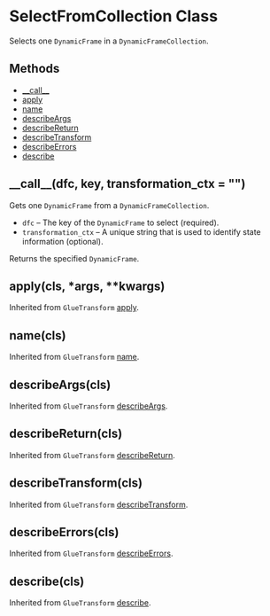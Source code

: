 # SelectFromCollection Class<a name="aws-glue-api-crawler-pyspark-transforms-SelectFromCollection"></a>

Selects one `DynamicFrame` in a `DynamicFrameCollection`\.

## Methods<a name="aws-glue-api-crawler-pyspark-transforms-SelectFromCollection-_methods"></a>
+ [\_\_call\_\_](#aws-glue-api-crawler-pyspark-transforms-SelectFromCollection-__call__)
+ [apply](#aws-glue-api-crawler-pyspark-transforms-SelectFromCollection-apply)
+ [name](#aws-glue-api-crawler-pyspark-transforms-SelectFromCollection-name)
+ [describeArgs](#aws-glue-api-crawler-pyspark-transforms-SelectFromCollection-describeArgs)
+ [describeReturn](#aws-glue-api-crawler-pyspark-transforms-SelectFromCollection-describeReturn)
+ [describeTransform](#aws-glue-api-crawler-pyspark-transforms-SelectFromCollection-describeTransform)
+ [describeErrors](#aws-glue-api-crawler-pyspark-transforms-SelectFromCollection-describeErrors)
+ [describe](#aws-glue-api-crawler-pyspark-transforms-SelectFromCollection-describe)

## \_\_call\_\_\(dfc, key, transformation\_ctx = ""\)<a name="aws-glue-api-crawler-pyspark-transforms-SelectFromCollection-__call__"></a>

Gets one `DynamicFrame` from a `DynamicFrameCollection`\.
+ `dfc` – The key of the `DynamicFrame` to select \(required\)\.
+ `transformation_ctx` – A unique string that is used to identify state information \(optional\)\.

Returns the specified `DynamicFrame`\.

## apply\(cls, \*args, \*\*kwargs\)<a name="aws-glue-api-crawler-pyspark-transforms-SelectFromCollection-apply"></a>

Inherited from `GlueTransform` [apply](aws-glue-api-crawler-pyspark-transforms-GlueTransform.md#aws-glue-api-crawler-pyspark-transforms-GlueTransform-apply)\.

## name\(cls\)<a name="aws-glue-api-crawler-pyspark-transforms-SelectFromCollection-name"></a>

Inherited from `GlueTransform` [name](aws-glue-api-crawler-pyspark-transforms-GlueTransform.md#aws-glue-api-crawler-pyspark-transforms-GlueTransform-name)\.

## describeArgs\(cls\)<a name="aws-glue-api-crawler-pyspark-transforms-SelectFromCollection-describeArgs"></a>

Inherited from `GlueTransform` [describeArgs](aws-glue-api-crawler-pyspark-transforms-GlueTransform.md#aws-glue-api-crawler-pyspark-transforms-GlueTransform-describeArgs)\.

## describeReturn\(cls\)<a name="aws-glue-api-crawler-pyspark-transforms-SelectFromCollection-describeReturn"></a>

Inherited from `GlueTransform` [describeReturn](aws-glue-api-crawler-pyspark-transforms-GlueTransform.md#aws-glue-api-crawler-pyspark-transforms-GlueTransform-describeReturn)\.

## describeTransform\(cls\)<a name="aws-glue-api-crawler-pyspark-transforms-SelectFromCollection-describeTransform"></a>

Inherited from `GlueTransform` [describeTransform](aws-glue-api-crawler-pyspark-transforms-GlueTransform.md#aws-glue-api-crawler-pyspark-transforms-GlueTransform-describeTransform)\.

## describeErrors\(cls\)<a name="aws-glue-api-crawler-pyspark-transforms-SelectFromCollection-describeErrors"></a>

Inherited from `GlueTransform` [describeErrors](aws-glue-api-crawler-pyspark-transforms-GlueTransform.md#aws-glue-api-crawler-pyspark-transforms-GlueTransform-describeErrors)\.

## describe\(cls\)<a name="aws-glue-api-crawler-pyspark-transforms-SelectFromCollection-describe"></a>

Inherited from `GlueTransform` [describe](aws-glue-api-crawler-pyspark-transforms-GlueTransform.md#aws-glue-api-crawler-pyspark-transforms-GlueTransform-describe)\.